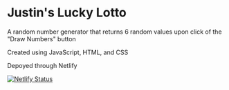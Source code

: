 # Justin's Lucky Lotto

A random number generator that returns 6 random values upon click of the "Draw Numbers" button

Created using JavaScript, HTML, and CSS

Depoyed through Netlify

[![Netlify Status](https://api.netlify.com/api/v1/badges/bf53567a-90c6-435c-a30c-395f54249248/deploy-status)](https://app.netlify.com/sites/justin-tsugranes-lotto-app/deploys)
